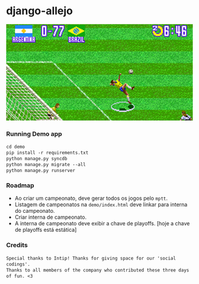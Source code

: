 django-allejo
=============

<p align="center">
  <img src="/allejo.png" alt="django-allejo" rel="django-allejo">
</p>


### Running Demo app
```
cd demo
pip install -r requirements.txt
python manage.py syncdb
python manage.py migrate --all
python manage.py runserver
``` 

### Roadmap

* Ao criar um campeonato, deve gerar todos os jogos pelo ```mptt```.
* Listagem de campeonatos na ```demo/index.html``` deve linkar para interna do campeonato.
* Criar interna de campeonato. 
* A interna de campeonato deve exibir a chave de playoffs. [hoje a chave de playoffs está estática]


### Credits

```
Special thanks to Intip! Thanks for giving space for our 'social codings'. 
Thanks to all members of the company who contributed these three days of fun. <3
```
